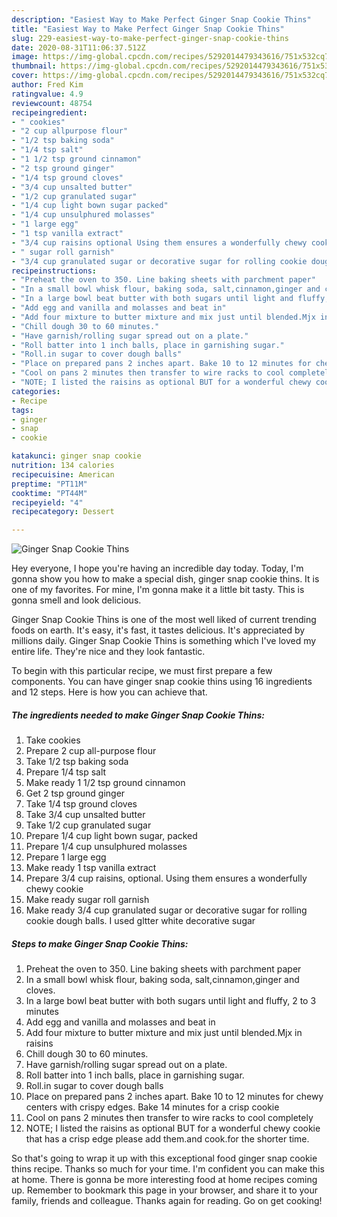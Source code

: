 ```yaml
---
description: "Easiest Way to Make Perfect Ginger Snap Cookie Thins"
title: "Easiest Way to Make Perfect Ginger Snap Cookie Thins"
slug: 229-easiest-way-to-make-perfect-ginger-snap-cookie-thins
date: 2020-08-31T11:06:37.512Z
image: https://img-global.cpcdn.com/recipes/5292014479343616/751x532cq70/ginger-snap-cookie-thins-recipe-main-photo.jpg
thumbnail: https://img-global.cpcdn.com/recipes/5292014479343616/751x532cq70/ginger-snap-cookie-thins-recipe-main-photo.jpg
cover: https://img-global.cpcdn.com/recipes/5292014479343616/751x532cq70/ginger-snap-cookie-thins-recipe-main-photo.jpg
author: Fred Kim
ratingvalue: 4.9
reviewcount: 48754
recipeingredient:
- " cookies"
- "2 cup allpurpose flour"
- "1/2 tsp baking soda"
- "1/4 tsp salt"
- "1 1/2 tsp ground cinnamon"
- "2 tsp ground ginger"
- "1/4 tsp ground cloves"
- "3/4 cup unsalted butter"
- "1/2 cup granulated sugar"
- "1/4 cup light bown sugar packed"
- "1/4 cup unsulphured molasses"
- "1 large egg"
- "1 tsp vanilla extract"
- "3/4 cup raisins optional Using them ensures a wonderfully chewy cookie"
- " sugar roll garnish"
- "3/4 cup granulated sugar or decorative sugar for rolling cookie dough balls I used gltter white decorative sugar"
recipeinstructions:
- "Preheat the oven to 350. Line baking sheets with parchment paper"
- "In a small bowl whisk flour, baking soda, salt,cinnamon,ginger and cloves."
- "In a large bowl beat butter with both sugars until light and fluffy, 2 to 3 minutes"
- "Add egg and vanilla and molasses and beat in"
- "Add four mixture to butter mixture and mix just until blended.Mjx in raisins"
- "Chill dough 30 to 60 minutes."
- "Have garnish/rolling sugar spread out on a plate."
- "Roll batter into 1 inch balls, place in garnishing sugar."
- "Roll.in sugar to cover dough balls"
- "Place on prepared pans 2 inches apart. Bake 10 to 12 minutes for chewy centers with crispy edges. Bake 14 minutes for a crisp cookie"
- "Cool on pans 2 minutes then transfer to wire racks to cool completely"
- "NOTE; I listed the raisins as optional BUT for a wonderful chewy cookie that has a crisp edge please add them.and cook.for the shorter time."
categories:
- Recipe
tags:
- ginger
- snap
- cookie

katakunci: ginger snap cookie 
nutrition: 134 calories
recipecuisine: American
preptime: "PT11M"
cooktime: "PT44M"
recipeyield: "4"
recipecategory: Dessert

---
```



![Ginger Snap Cookie Thins](https://img-global.cpcdn.com/recipes/5292014479343616/751x532cq70/ginger-snap-cookie-thins-recipe-main-photo.jpg)

Hey everyone, I hope you're having an incredible day today. Today, I'm gonna show you how to make a special dish, ginger snap cookie thins. It is one of my favorites. For mine, I'm gonna make it a little bit tasty. This is gonna smell and look delicious.

Ginger Snap Cookie Thins is one of the most well liked of current trending foods on earth. It's easy, it's fast, it tastes delicious. It's appreciated by millions daily. Ginger Snap Cookie Thins is something which I've loved my entire life. They're nice and they look fantastic.




To begin with this particular recipe, we must first prepare a few components. You can have ginger snap cookie thins using 16 ingredients and 12 steps. Here is how you can achieve that.

<!--inarticleads1-->

##### The ingredients needed to make Ginger Snap Cookie Thins:

1. Take  cookies
1. Prepare 2 cup all-purpose flour
1. Take 1/2 tsp baking soda
1. Prepare 1/4 tsp salt
1. Make ready 1 1/2 tsp ground cinnamon
1. Get 2 tsp ground ginger
1. Take 1/4 tsp ground cloves
1. Take 3/4 cup unsalted butter
1. Take 1/2 cup granulated sugar
1. Prepare 1/4 cup light bown sugar, packed
1. Prepare 1/4 cup unsulphured molasses
1. Prepare 1 large egg
1. Make ready 1 tsp vanilla extract
1. Prepare 3/4 cup raisins, optional. Using them ensures a wonderfully chewy cookie
1. Make ready  sugar roll garnish
1. Make ready 3/4 cup granulated sugar or decorative sugar for rolling cookie dough balls. I used gltter white decorative sugar




<!--inarticleads2-->

##### Steps to make Ginger Snap Cookie Thins:

1. Preheat the oven to 350. Line baking sheets with parchment paper
1. In a small bowl whisk flour, baking soda, salt,cinnamon,ginger and cloves.
1. In a large bowl beat butter with both sugars until light and fluffy, 2 to 3 minutes
1. Add egg and vanilla and molasses and beat in
1. Add four mixture to butter mixture and mix just until blended.Mjx in raisins
1. Chill dough 30 to 60 minutes.
1. Have garnish/rolling sugar spread out on a plate.
1. Roll batter into 1 inch balls, place in garnishing sugar.
1. Roll.in sugar to cover dough balls
1. Place on prepared pans 2 inches apart. Bake 10 to 12 minutes for chewy centers with crispy edges. Bake 14 minutes for a crisp cookie
1. Cool on pans 2 minutes then transfer to wire racks to cool completely
1. NOTE; I listed the raisins as optional BUT for a wonderful chewy cookie that has a crisp edge please add them.and cook.for the shorter time.




So that's going to wrap it up with this exceptional food ginger snap cookie thins recipe. Thanks so much for your time. I'm confident you can make this at home. There is gonna be more interesting food at home recipes coming up. Remember to bookmark this page in your browser, and share it to your family, friends and colleague. Thanks again for reading. Go on get cooking!
